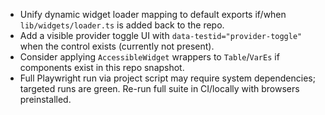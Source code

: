 - Unify dynamic widget loader mapping to default exports if/when `lib/widgets/loader.ts` is added back to the repo.
- Add a visible provider toggle UI with `data-testid="provider-toggle"` when the control exists (currently not present).
- Consider applying `AccessibleWidget` wrappers to `Table`/`VarEs` if components exist in this repo snapshot.
- Full Playwright run via project script may require system dependencies; targeted runs are green. Re-run full suite in CI/locally with browsers preinstalled.